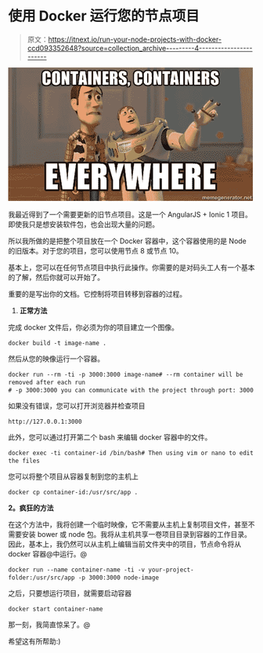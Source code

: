 # 使用 Docker 运行您的节点项目

> 原文：<https://itnext.io/run-your-node-projects-with-docker-ccd093352648?source=collection_archive---------4----------------------->

![](img/83acec1e53532bd94f3002da3e7f7499.png)

我最近得到了一个需要更新的旧节点项目。这是一个 AngularJS + Ionic 1 项目。即使我只是想安装软件包，也会出现大量的问题。

所以我所做的是把整个项目放在一个 Docker 容器中，这个容器使用的是 Node 的旧版本。对于您的项目，您可以使用节点 8 或节点 10。

基本上，您可以在任何节点项目中执行此操作。你需要的是对码头工人有一个基本的了解，然后你就可以开始了。

重要的是写出你的文档。它控制将项目转移到容器的过程。

1.  **正常方法**

完成 docker 文件后，你必须为你的项目建立一个图像。

```
docker build -t image-name .
```

然后从您的映像运行一个容器。

```
docker run --rm -ti -p 3000:3000 image-name# --rm container will be removed after each run
# -p 3000:3000 you can communicate with the project through port: 3000
```

如果没有错误，您可以打开浏览器并检查项目

```
http://127.0.0.1:3000
```

此外，您可以通过打开第二个 bash 来编辑 docker 容器中的文件。

```
docker exec -ti container-id /bin/bash# Then using vim or nano to edit the files
```

您可以将整个项目从容器复制到您的主机上

```
docker cp container-id:/usr/src/app .
```

**2。疯狂的方法**

在这个方法中，我将创建一个临时映像，它不需要从主机上复制项目文件，甚至不需要安装 bower 或 node 包。我将从主机共享一卷项目目录到容器的工作目录。因此，基本上，我仍然可以从主机上编辑当前文件夹中的项目，节点命令将从 docker 容器@中运行。@

```
docker run --name container-name -ti -v your-project-folder:/usr/src/app -p 3000:3000 node-image
```

之后，只要想运行项目，就需要启动容器

```
docker start container-name
```

那一刻，我简直惊呆了。@

希望这有所帮助:)